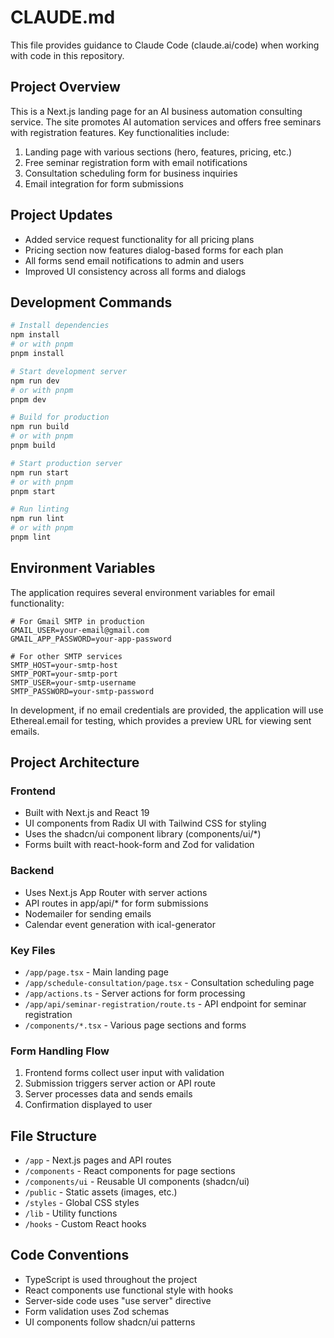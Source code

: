 # CLAUDE.md

This file provides guidance to Claude Code (claude.ai/code) when working with code in this repository.

## Project Overview

This is a Next.js landing page for an AI business automation consulting service. The site promotes AI automation services and offers free seminars with registration features. Key functionalities include:

1. Landing page with various sections (hero, features, pricing, etc.)
2. Free seminar registration form with email notifications
3. Consultation scheduling form for business inquiries
4. Email integration for form submissions

## Project Updates
- Added service request functionality for all pricing plans
- Pricing section now features dialog-based forms for each plan
- All forms send email notifications to admin and users
- Improved UI consistency across all forms and dialogs

## Development Commands

```bash
# Install dependencies
npm install
# or with pnpm
pnpm install

# Start development server
npm run dev
# or with pnpm
pnpm dev

# Build for production
npm run build
# or with pnpm
pnpm build

# Start production server
npm run start
# or with pnpm
pnpm start

# Run linting
npm run lint
# or with pnpm
pnpm lint
```

## Environment Variables

The application requires several environment variables for email functionality:

```
# For Gmail SMTP in production
GMAIL_USER=your-email@gmail.com
GMAIL_APP_PASSWORD=your-app-password

# For other SMTP services
SMTP_HOST=your-smtp-host
SMTP_PORT=your-smtp-port
SMTP_USER=your-smtp-username
SMTP_PASSWORD=your-smtp-password
```

In development, if no email credentials are provided, the application will use Ethereal.email for testing, which provides a preview URL for viewing sent emails.

## Project Architecture

### Frontend

- Built with Next.js and React 19
- UI components from Radix UI with Tailwind CSS for styling
- Uses the shadcn/ui component library (components/ui/*)
- Forms built with react-hook-form and Zod for validation

### Backend

- Uses Next.js App Router with server actions
- API routes in app/api/* for form submissions
- Nodemailer for sending emails
- Calendar event generation with ical-generator

### Key Files

- `/app/page.tsx` - Main landing page
- `/app/schedule-consultation/page.tsx` - Consultation scheduling page
- `/app/actions.ts` - Server actions for form processing
- `/app/api/seminar-registration/route.ts` - API endpoint for seminar registration
- `/components/*.tsx` - Various page sections and forms

### Form Handling Flow

1. Frontend forms collect user input with validation
2. Submission triggers server action or API route
3. Server processes data and sends emails
4. Confirmation displayed to user

## File Structure

- `/app` - Next.js pages and API routes
- `/components` - React components for page sections
- `/components/ui` - Reusable UI components (shadcn/ui)
- `/public` - Static assets (images, etc.)
- `/styles` - Global CSS styles
- `/lib` - Utility functions
- `/hooks` - Custom React hooks

## Code Conventions

- TypeScript is used throughout the project
- React components use functional style with hooks
- Server-side code uses "use server" directive
- Form validation uses Zod schemas
- UI components follow shadcn/ui patterns